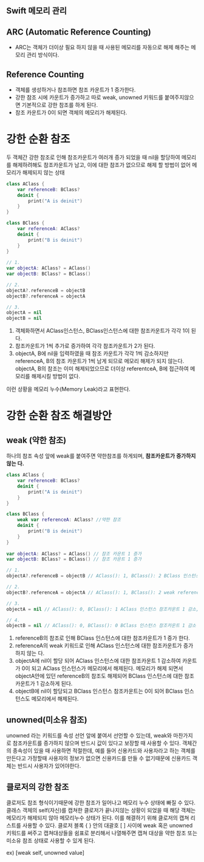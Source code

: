## Swift 메모리 관리

## ARC (Automatic Reference Counting)

- ARC는 객체가 더이상 필요 하지 않을 때 사용된 메모리를 자동으로 해제 해주는 메모리 관리 방식이다.

## Reference Counting
- 객체를 생성하거나 참조하면 참조 카운트가 1 증가한다.
 - 강한 참조 시에 카운트가 증가하고 따로 weak, unowned 키워드를 붙여주지않으면 기본적으로 강한 참조를 하게 된다.
- 참조 카운트가 0이 되면 객체의 메모리가 해제된다.

# 강한 순환 참조
두 객체간 강한 참조로 인해 참조카운트가 여러개 증가 되었을 때 nil을 할당하여 메모리를 해제하려해도 참조카운트가 남고, 이에 대한 참조가 없으므로 해제 할 방법이 없어 메모리가 해제되지 않는 상태

```swift
class AClass {
    var referenceB: BClass?
    deinit {
        print("A is deinit")
    }
}

class BClass {
    var referenceA: AClass?
    deinit {
        print("B is deinit")
    }
}
 
// 1.
var objectA: AClass? = AClass()
var objectB: BClass? = BClass() 

// 2.
objectA?.referenceB = objectB 
objectB?.referenceA = objectA 

// 3. 
objectA = nil 
objectB = nil
```

1. 객체화하면서 AClass인스턴스, BClass인스턴스에 대한 참조카운트가 각각 1이 된다.
2. 참조카운트가 1씩 추가로 증가하여 각각 참조카운트가 2가 된다.
3. objectA, B에 nil을 입력하였을 때 참조 카운트가 각각 1씩 감소하지만 referenceA, B의 참조 카운트가 1씩 남게 되므로 메모리 해제가 되지 않는다. objectA, B의 참조는 이미 해제되었으므로 더이상 referentceA, B에 접근하여 메모리를 해제시킬 방법이 없다.

이런 상황을 메모리 누수(Memory Leak)라고 표현한다.

# 강한 순환 참조 해결방안

## weak (약한 참조)

하나의 참조 속성 앞에 weak를 붙여주면 약한참조를 하게되며, **참조카운트가 증가하지 않는 다.**

```swift
class AClass {
    var referenceB: BClass?
    deinit {
        print("A is deinit")
    }
}

class BClass {
    weak var referenceA: AClass? //약한 참조
    deinit {
        print("B is deinit")
    }
}
 
var objectA: AClass? = AClass() // 참조 카운트 1 증가
var objectB: BClass? = BClass() // 참조 카운트 1 증가

// 1.
objectA?.referenceB = objectB // AClass(): 1, BClass(): 2 BClass 인스턴스 참조카운트 1 증가

// 2.
objectB?.referenceA = objectA // AClass(): 1, BClass(): 2 weak referenceA로 인해 AClass 인스턴스 참조 카운트 증가 하지않음

// 3. 
objectA = nil // AClass(): 0, BClass(): 1 AClass 인스턴스 참조카운트 1 감소, BClass 인스턴스 참조카운트 1 감소

// 4.
objectB = nil // AClass(): 0, BClass(): 0 BClass 인스턴스 참조카운트 1 감소
```
1. referenceB의 참조로 인해 BClass 인스턴스에 대한 참조카운트가 1 증가 한다.
2. referenceA의 weak 키워드로 인해 AClass 인스턴스에 대한 참조카운트가 증가하지 않는 다.
3. objectA에 nil이 할당 되어 AClass 인스턴스에 대한 참조카운트 1 감소하여 카운트가 0이 되고 AClass 인스턴스가 메모리에서 해제된다. 메모리가 해제 되면서 objectA안에 있던 referenceB의 참조도 해제되어 BClass 인스턴스에 대한 참조카운트가 1 감소하게 된다.
4. objectB에 nil이 할당되고 BClass 인스턴스 참조카운트는 0이 되어 BClass 인스턴스도 메모리에서 해제된다.

## unowned(미소유 참조)
unowned 라는 키워드를 속성 선언 앞에 붙여서 선언할 수 있는데, weak와 마찬가지로 참조카운트를 증가하지 않으며 반드시 값이 있다고 보장할 때 사용할 수 있다. 객체간의 종속성이 있을 때 사용하면 적절한데, 예를 들어 신용카드와 사용자라고 하는 객체를 만든다고 가정할때 사용자의 정보가 없으면 신용카드를 만들 수 없기때문에 신용카드 객체는 반드시 사용자가 있어야한다.

## 클로저의 강한 참조

클로저도 참조 형식이기때문에 강한 참조가 일어나고 메모리 누수 상태에 빠질 수 있다.
클래스 객체의 self(자신)를 캡쳐한 클로저가 끝나지않는 상황이 되었을 때 
해당 객체는 메모리가 해제되지 않아 메모리누수 상태가 된다.
이를 해결하기 위해 클로저의 캡쳐 리스트를 사용할 수 있다.
클로저 블록 { } 안의 대괄호 [ ] 사이에 weak 혹은 unowned 키워드를 써주고 캡쳐대상들을 쉼표로 분리해서 나열해주면 캡쳐 대상을 약한 참조 또는 미소유 참조 상태로 사용할 수 있게 된다.

ex) [weak self, unowned value]
